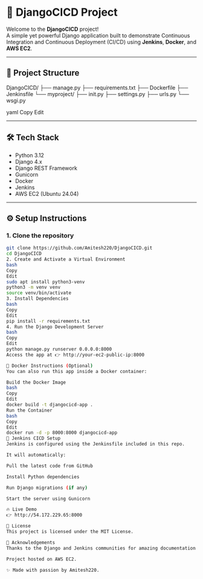 # 🚀 DjangoCICD Project

Welcome to the **DjangoCICD** project!  
A simple yet powerful Django application built to demonstrate Continuous Integration and Continuous Deployment (CI/CD) using **Jenkins**, **Docker**, and **AWS EC2**.

---

## 📂 Project Structure

DjangoCICD/ ├── manage.py ├── requirements.txt ├── Dockerfile ├── Jenkinsfile └── myproject/ ├── init.py ├── settings.py ├── urls.py └── wsgi.py

yaml
Copy
Edit

---

## 🛠 Tech Stack

- Python 3.12
- Django 4.x
- Django REST Framework
- Gunicorn
- Docker
- Jenkins
- AWS EC2 (Ubuntu 24.04)

---

## ⚙️ Setup Instructions

### 1. Clone the repository

```bash
git clone https://github.com/Amitesh220/DjangoCICD.git
cd DjangoCICD
2. Create and Activate a Virtual Environment
bash
Copy
Edit
sudo apt install python3-venv
python3 -m venv venv
source venv/bin/activate
3. Install Dependencies
bash
Copy
Edit
pip install -r requirements.txt
4. Run the Django Development Server
bash
Copy
Edit
python manage.py runserver 0.0.0.0:8000
Access the app at 👉 http://your-ec2-public-ip:8000

🐳 Docker Instructions (Optional)
You can also run this app inside a Docker container:

Build the Docker Image
bash
Copy
Edit
docker build -t djangocicd-app .
Run the Container
bash
Copy
Edit
docker run -d -p 8000:8000 djangocicd-app
🔧 Jenkins CICD Setup
Jenkins is configured using the Jenkinsfile included in this repo.

It will automatically:

Pull the latest code from GitHub

Install Python dependencies

Run Django migrations (if any)

Start the server using Gunicorn

🔥 Live Demo
👉 http://54.172.229.65:8000

📜 License
This project is licensed under the MIT License.

🙌 Acknowledgements
Thanks to the Django and Jenkins communities for amazing documentation and support.

Project hosted on AWS EC2.

✨ Made with passion by Amitesh220.
